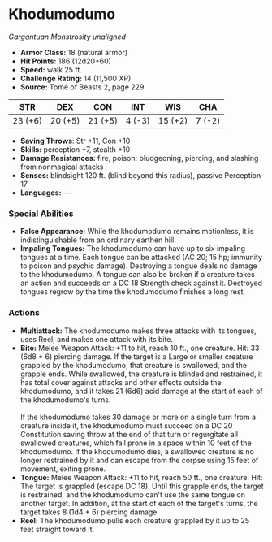# Khodumodumo

*Gargantuan* *Monstrosity* *unaligned*

- **Armor Class:** 18 (natural armor)
- **Hit Points:** 186 (12d20+60)
- **Speed:** walk 25 ft.
- **Challenge Rating:** 14 (11,500 XP)
- **Source:** Tome of Beasts 2, page 229

| STR | DEX | CON | INT | WIS | CHA |
| --- | --- | --- | --- | --- | --- |
| 23 (+6) | 20 (+5) | 21 (+5) | 4 (-3) | 15 (+2) | 7 (-2) |

- **Saving Throws**: Str +11, Con +10
- **Skills:** perception +7, stealth +10
- **Damage Resistances:** fire, poison; bludgeoning, piercing, and slashing from nonmagical attacks
- **Senses:** blindsight 120 ft. (blind beyond this radius), passive Perception 17
- **Languages:** —

### Special Abilities

- **False Appearance:** While the khodumodumo remains motionless, it is indistinguishable from an ordinary earthen hill.
- **Impaling Tongues:** The khodumodumo can have up to six impaling tongues at a time. Each tongue can be attacked (AC 20; 15 hp; immunity to poison and psychic damage). Destroying a tongue deals no damage to the khodumodumo. A tongue can also be broken if a creature takes an action and succeeds on a DC 18 Strength check against it. Destroyed tongues regrow by the time the khodumodumo finishes a long rest.

### Actions

- **Multiattack:** The khodumodumo makes three attacks with its tongues, uses Reel, and makes one attack with its bite.
- **Bite:** Melee Weapon Attack: +11 to hit, reach 10 ft., one creature. Hit: 33 (6d8 + 6) piercing damage. If the target is a Large or smaller creature grappled by the khodumodumo, that creature is swallowed, and the grapple ends. While swallowed, the creature is blinded and restrained, it has total cover against attacks and other effects outside the khodumodumo, and it takes 21 (6d6) acid damage at the start of each of the khodumodumo's turns.<br><br>If the khodumodumo takes 30 damage or more on a single turn from a creature inside it, the khodumodumo must succeed on a DC 20 Constitution saving throw at the end of that turn or regurgitate all swallowed creatures, which fall prone in a space within 10 feet of the khodumodumo. If the khodumodumo dies, a swallowed creature is no longer restrained by it and can escape from the corpse using 15 feet of movement, exiting prone.
- **Tongue:** Melee Weapon Attack: +11 to hit, reach 50 ft., one creature. Hit: The target is grappled (escape DC 18). Until this grapple ends, the target is restrained, and the khodumodumo can't use the same tongue on another target. In addition, at the start of each of the target's turns, the target takes 8 (1d4 + 6) piercing damage.
- **Reel:** The khodumodumo pulls each creature grappled by it up to 25 feet straight toward it.


